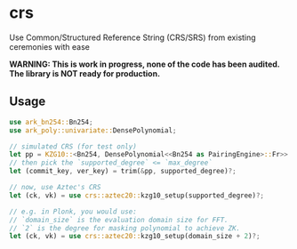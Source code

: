 # crs

Use Common/Structured Reference String (CRS/SRS) from existing ceremonies with ease

**WARNING: This is work in progress, none of the code has been audited. The library is NOT ready for production.**

## Usage

```rust
use ark_bn254::Bn254;
use ark_poly::univariate::DensePolynomial;

// simulated CRS (for test only)
let pp = KZG10::<Bn254, DensePolynomial<<Bn254 as PairingEngine>::Fr>>::setup(max_degree, false, &mut rng)?;
// then pick the `supported_degree` <= `max_degree`
let (commit_key, ver_key) = trim(&pp, supported_degree)?;

// now, use Aztec's CRS
let (ck, vk) = use crs::aztec20::kzg10_setup(supported_degree)?;

// e.g. in Plonk, you would use:
// `domain_size` is the evaluation domain size for FFT.
// `2` is the degree for masking polynomial to achieve ZK.
let (ck, vk) = use crs::aztec20::kzg10_setup(domain_size + 2)?;
```
